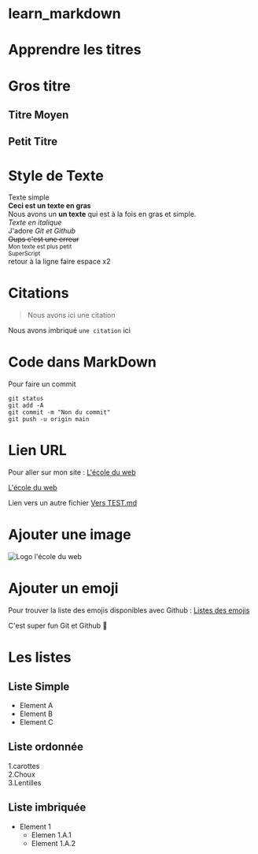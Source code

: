 # learn_markdown

# Apprendre les titres

# Gros titre

## Titre Moyen

## Petit Titre

# Style de Texte

Texte simple  
**Ceci est un texte en gras**  
Nous avons un **un texte** qui est à la fois en gras et simple.  
_Texte en italique_  
J'adore _Git et Github_  
~~Oups c'est une erreur~~  
<sub>Mon texte est plus petit</sub>  
<sup>SuperScript</sup>  
retour à la ligne faire espace x2

# Citations

> Nous avons ici une citation

Nous avons imbriqué `une citation` ici

# Code dans MarkDown

Pour faire un commit

```
git status
git add -A
git commit -m "Non du commit"
git push -u origin main
```

# Lien URL

Pour aller sur mon site : [L'école du web](https://www.ecole-du-web.net/p/parcours)

<a href="https://www.ecole-du-web.net/p/parcours" target="_blank">L'école du web</a>

Lien vers un autre fichier [Vers TEST.md](TEST.md)

# Ajouter une image

![Logo l'école du web](https://static-media.hotmart.com/q9H1aUKyWyQPhGvUmWRGkAxKlCs=/0x120/https://uploads.teachablecdn.com/attachments/zxBQrN3T4qkJAud3mHUE_image+27.png)

# Ajouter un emoji

Pour trouver la liste des emojis disponibles avec Github : [Listes des emojis](https://github.com/ikatyang/emoji-cheat-sheet/blob/master/README.md)

C'est super fun Git et Github :rofl:

# Les listes

## Liste Simple

- Element A
- Element B
- Element C

## Liste ordonnée

1.carottes  
2.Choux  
3.Lentilles

## Liste imbriquée

- Element 1
  - Elemen 1.A.1
  * Element 1.A.2

